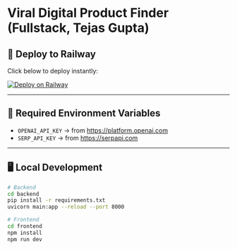 # Viral Digital Product Finder (Fullstack, Tejas Gupta)

## 🚀 Deploy to Railway
Click below to deploy instantly:

[![Deploy on Railway](https://railway.app/button.svg)](https://railway.app/new/template?template=https://github.com/YOUR_USERNAME/viral-digital-finder&envs=OPENAI_API_KEY,SERP_API_KEY&OPENAI_API_KEYDesc=Your+OpenAI+API+Key&SERP_API_KEYDesc=Your+SerpAPI+Key)

---

## 🔑 Required Environment Variables
- `OPENAI_API_KEY` → from https://platform.openai.com  
- `SERP_API_KEY` → from https://serpapi.com  

---

## 🖥 Local Development
```bash
# Backend
cd backend
pip install -r requirements.txt
uvicorn main:app --reload --port 8000

# Frontend
cd frontend
npm install
npm run dev
